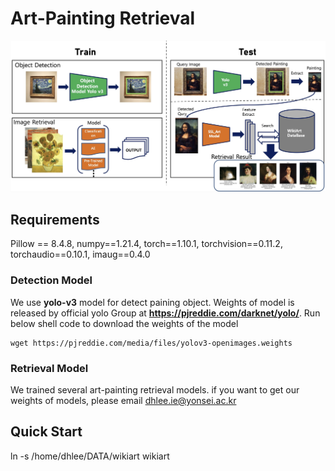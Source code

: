 # Art-Painting Retrieval



![Pipeline](fig/pipeline.jpg)


## Requirements
Pillow == 8.4.8, numpy==1.21.4, torch==1.10.1, torchvision==0.11.2, torchaudio==0.10.1, imaug==0.4.0



### Detection Model
We use **yolo-v3** model for detect paining object. Weights of model is released by official yolo Group
at **https://pjreddie.com/darknet/yolo/**. Run below shell code to download the weights of the model
```shell
wget https://pjreddie.com/media/files/yolov3-openimages.weights
```

### Retrieval Model
We trained several art-painting retrieval models. if you want to get our weights of models, 
please email dhlee.ie@yonsei.ac.kr

## Quick Start

ln -s /home/dhlee/DATA/wikiart wikiart